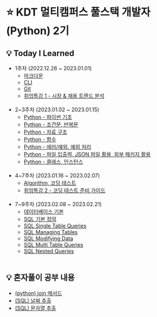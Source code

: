 # ⭐ KDT 멀티캠퍼스 풀스택 개발자(Python) 2기

## 💡 Today I Learned  

- 1주차 (2022.12.26 ~ 2023.01.01)
  - [마크다운](./markdown.md)
  - [CLI](./CLI.md)
  - [Git](./git.md)
  - [취업특강 1 - 시장 & 채용 트렌드 분석](./취업특강_1.md)
<br><br/>  
- 2~3주차 (2023.01.02 ~ 2023.01.15)
  - [Python - 파이썬 기초](/Python_1.md)
  - [Python - 조건문, 반복문](/python_2.md)
  - [Python - 자료 구조](python_3.md)
  - [Python - 함수](/python_4.md)
  - [Python - 에러/예외, 예외 처리](/python_5.md)
  - [Python - 파일 입출력, JSON 파일 활용, 외부 패키지 활용](./python_6.md)
  - [Python - 클래스, 인스턴스](/python_7.md)
<br><br/>  
- 4~7주차 (2023.01.16 ~ 2023.02.07)
  - [Algorithm, 코딩 테스트](/algorithm.md)
  - [취업특강 2 - 코딩 테스트 준비 가이드](/취업특강_2.md)
<br><br/>  
- 7~9주차 (2023.02.08 ~ 2023.02.21)
  - [데이터베이스 기본](/database.md)
  - [SQL 기본 정의](/sql_1.md)
  - [SQL Single Table Queries](/sql_2.md)
  - [SQL Managing Tables](/sql_3.md)
  - [SQL Modifying Data](/sql_4.md)
  - [SQL Multi Table Queries](/sql_5.md)
  - [SQL Nested Queries](/sql_6.md)
<br><br/>  
## 💡 혼자풀이 공부 내용
- [(python) join 메서드](./혼자풀이_공부/join.md)
- [(SQL) 날짜 추출](./혼자풀이_공부/(SQL)날짜_추출.md)
- [(SQL) 문자열 추출](./혼자풀이_공부/(SQL)문자열_추출.md)
